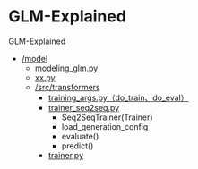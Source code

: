 # GLM-Explained
GLM-Explained

* [/model](./model/)
   * [modeling_glm.py](/model/modeling_glm.py)
   * [xx.py](./src/utils/peft_trainer.py) 
   * [/src/transformers](/src/transformers)
     * [training_args.py（do_train、do_eval）](/src/transformers/training_args.py)
     * [trainer_seq2seq.py](/src/transformers/trainer_seq2seq.py)
       * Seq2SeqTrainer(Trainer)
       * load_generation_config
       * evaluate()
       * predict()
     * [trainer.py](/src/transformers/trainer.py)


